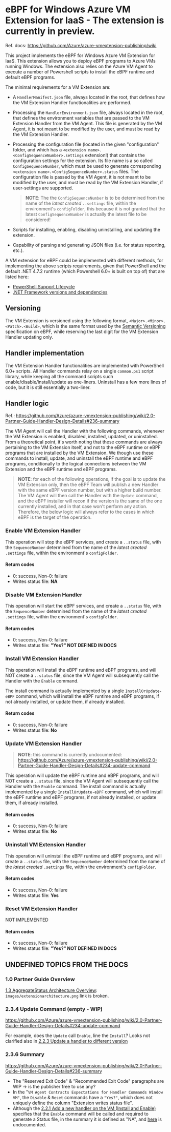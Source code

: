 # eBPF for Windows Azure VM Extension for IaaS - The extension is currently in preview.

Ref. docs: https://github.com/Azure/azure-vmextension-publishing/wiki

This project implements the eBPF for Windows Azure VM Extension for IaaS. This extension allows you to deploy eBPF programs to Azure VMs running Windows.
The extension also relies on the Azure VM Agent to execute a number of Powershell scripts to install the eBPF runtime and default eBPF programs.

The minimal requirements for a VM Extension are:

- A `HandlerManifest.json` file, always located in the root, that defines how the VM Extension Handler functionalities are performed.
- Processing the `HandlerEnvironment.json` file, always located in the root, that defines the environment variables that are passed to the VM Extension Handler from the VM Agent. This file is generated by the VM Agent, it is not meant to be modified by the user, and must be read by the VM Extension Handler.
- Processing the configuration file (located in the given "configuration" folder, and which has a `<extension name>.<ConfigSequenceNumber>.settings` extension!) that contains the configuration settings for the extension. Its file name is a so called `ConfigSequenceNumber`, which must be used to generate corresponding `<extension name>.<ConfigSequenceNumber>.status` files. The configuration file is passed by the VM Agent, it is not meant to be modified by the user, and must be read by the VM Extension Handler, if user-settings are supported.

    >**NOTE**: The the `ConfigSequenceNumber` is to be determined from the name of the *latest created* `..settings` file, within the environment's `configFolder`, this because it is not granted that the latest `ConfigSequenceNumber` is actually the latest file to be considered!
- Scripts for installing, enabling, disabling uninstalling, and updating the extension.
- Capability of parsing and generating JSON files (i.e. for status reporting, etc.).

A VM extension for eBPF could be implemented with different methods, for implementing the above scripts requirements, given that PowerShell and the default .NET 4.7.2 runtime (which Powershell 6.0+ is built on top of) that are listed here:

- [PowerShell Support Lifecycle](https://learn.microsoft.com/en-us/powershell/scripting/install/powershell-support-lifecycle?view=powershell-7.3#release-history)
- [.NET Framework versions and dependencies](https://learn.microsoft.com/en-us/dotnet/framework/migration-guide/versions-and-dependencies#net-framework-472)


## Versioning

The VM Extension is versioned using the following format, `<Major>.<Minor>.<Patch>.<Build>`, which is the same format used by the [Semantic Versioning](https://semver.org/) specification on eBPF, while reserving the last digit for the VM Extension Handler updating only.

## Handler implementation

The VM Extension Handler functionalities are implemented with PowerShell 6.0+ scripts.
All Handler commands relay on a single `common.ps1` script library, while keeping all the command scripts such enable/disable/install/update as one-liners. Uninstall has a few more lines of code, but it is still essentially a two-liner.


## Handler logic
Ref.: https://github.com/Azure/azure-vmextension-publishing/wiki/2.0-Partner-Guide-Handler-Design-Details#236-summary


The VM Agent will call the Handler with the following commands, whenever the VM Extension is enabled, disabled, installed, updated, or uninstalled. From a theoretical point, it's worth noting that these commands are always pertaining to the VM Extension itself, and not to the eBPF runtime or eBPF programs that are installed by the VM Extension. We though use these commands to install, update, and uninstall the eBPF runtime and eBPF programs, conditionally to the logical connections between the VM Extension and the eBPF runtime and eBPF programs.

>**NOTE**: for each of the following operations, if the goal is to update the VM Extension only, then the eBPF Team will publish a new Handler with the same eBPF version number, but with a higher build number. The VM Agent will then call the Handler with the `Update` command, and the eBPF installer will recon if the version is the same of the one currently installed, and in that case won't perform any action. Therefore, the below logic will always refer to the cases in which eBPF is the target of the operation.

### Enable VM Extension Handler
This operation will stop the eBPF services, and create a `..status` file, with the `SequenceNumber` determined from the name of the *latest created* `.settings` file, within the environment's `configFolder`.
#### Return codes
- 0: success, Non-0: failure
- Writes status file: **NA**

### Disable VM Extension Handler
This operation will start the eBPF services, and create a `..status` file, with the `SequenceNumber` determined from the name of the *latest created* `.settings` file, within the environment's `configFolder`.
#### Return codes
- 0: success, Non-0: failure
- Writes status file: **"Yes?" NOT DEFINED IN DOCS**

### Install VM Extension Handler
This operation will install the eBPF runtime and eBPF programs, and will NOT create a `..status` file, since the VM Agent will subsequently call the Handler with the `Enable` command.

The install command is actually implemented by a single `InstallOrUpdate-eBPF` command, which will install the eBPF runtime and eBPF programs, if not already installed, or update them, if already installed.
#### Return codes
- 0: success, Non-0: failure
- Writes status file: **No**

### Update VM Extension Handler
>**NOTE**: this command is currently undocumented: https://github.com/Azure/azure-vmextension-publishing/wiki/2.0-Partner-Guide-Handler-Design-Details#234-update-command

This operation will update the eBPF runtime and eBPF programs, and will NOT create a `..status` file, since the VM Agent will subsequently call the Handler with the `Enable` command.
The install command is actually implemented by a single `InstallOrUpdate-eBPF` command, which will install the eBPF runtime and eBPF programs, if not already installed, or update them, if already installed.
#### Return codes
- 0: success, Non-0: failure
- Writes status file: **No**

### Uninstall VM Extension Handler
This operation will uninstall the eBPF runtime and eBPF programs, and will create a `..status` file, with the `SequenceNumber` determined from the name of the *latest created* `.settings` file, within the environment's `configFolder`.

#### Return codes
- 0: success, Non-0: failure
- Writes status file: **Yes**

### Reset VM Extension Handler
NOT IMPLEMENTED

#### Return codes
- 0: success, Non-0: failure
- Writes status file: **"Yes?" NOT DEFINED IN DOCS**

## UNDEFINED TOPICS FROM THE DOCS

### 1.0 Partner Guide Overview
[1.3 AggregateStatus Architecture Overview](https://github.com/Azure/azure-vmextension-publishing/wiki/1.0-Partner-Guide-Overview#13aggregatestatus-architecture-overview): `images/extensionarchitecture.png` link is broken.

### 2.3.4 Update Command (empty - WIP)
https://github.com/Azure/azure-vmextension-publishing/wiki/2.0-Partner-Guide-Handler-Design-Details#234-update-command

For example, does the `Update` call `Enable`, line the `Install`? Looks not clarified also in [2.2.3 Update a handler to different version](https://github.com/Azure/azure-vmextension-publishing/wiki/2.0-Partner-Guide-Handler-Design-Details#223update-a-handler-to-different-version)

### 2.3.6 Summary
https://github.com/Azure/azure-vmextension-publishing/wiki/2.0-Partner-Guide-Handler-Design-Details#236-summary

- The "Reserved Exit Code" & "Recommended Exit Code" paragraphs are WIP -> is the publisher free to use any?
- In the "`VM Agent Contracts Expectations for Handler Commands Window VM"`, the `Disable` & `Reset` commands have a `"Yes?"`, which does not uniquely define the column "Extension writes status file".
- Although the [2.2.1 Add a new handler on the VM (Install and Enable)](https://github.com/Azure/azure-vmextension-publishing/wiki/2.0-Partner-Guide-Handler-Design-Details#221-add-a-new-handler-on-the-vm-install-and-enable) specifies that the `Enable` command will be called and required to generate a Status file, in the summary it is defined as "NA", and [here](https://github.com/Azure/azure-vmextension-publishing/wiki/2.0-Partner-Guide-Handler-Design-Details#231-install-command) is undocumented.



